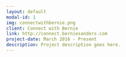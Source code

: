 ```yaml
---
layout: default
modal-id: 1
img: connectwithbernie.png
client: Connect with Bernie
link: http://connect.berniesanders.com
project-date: March 2016 - Present
description: Project description goes here.
---
```

